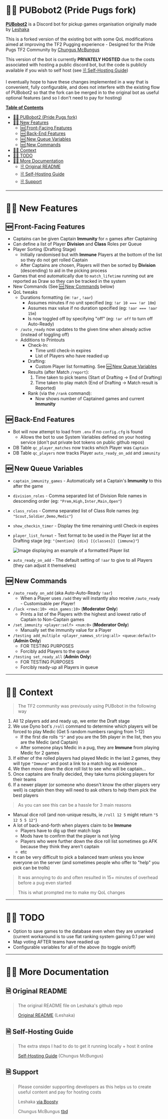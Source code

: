 # 🏳️‍🌈 PUBobot2 (Pride Pugs fork)

[**PUBobot2**](https://github.com/Leshaka/PUBobot2) is a Discord bot for pickup games organisation originally made by [Leshaka](https://github.com/Leshaka/PUBobot2)

This is a forked version of the existing bot with some QoL modifications aimed at improving the TF2 Pugging experience - Designed for the Pride Pugs TF2 Community by [Chungus McBungus](https://github.com/chungusmcbungus)

This version of the bot is currently **PRIVATELY HOSTED** due to the costs associated with hosting a public discord bot, but the code is publicly available if you wish to self host (see [🗎 Self-Hosting Guide](#-self-hosting-guide))

I eventually hope to have these changes implemented in a way that is convenient, fully configurable, and does not interfere with the existing flow of PUBobot2 so that the fork can be merged in to the original bot as useful optional features (and so I don't need to pay for hosting)

**<u>Table of Contents</u>**
- [🏳️‍🌈 PUBobot2 (Pride Pugs fork)](#️-pubobot2-pride-pugs-fork)
- [🏳️‍🌈 New Features](#️-new-features)
  - [🆕 Front-Facing Features](#-front-facing-features)
  - [🆕 Back-End Features](#-back-end-features)
  - [🆕 New Queue Variables](#-new-queue-variables)
  - [🆕 New Commands](#-new-commands)
- [🏳️‍🌈 Context](#️-context)
- [🏳️‍🌈 TODO](#️-todo)
- [🏳️‍🌈 More Documentation](#️-more-documentation)
  - [🗎 Original README](#-original-readme)
  - [🗎 Self-Hosting Guide](#-self-hosting-guide)
  - [🗎 Support](#-support)

---

# 🏳️‍🌈 New Features

## 🆕 Front-Facing Features
- Captains can be given Captain **Immunity** for `n` games after Captaining
- Can define a list of Player **Division** and **Class** Roles per Queue
- Player Sorting (Drafting Stage)
  - Initially randomised but with **Immune** Players at the bottom of the list so they do not get rolled Captain
  - After Captains are chosen, Players will then be sorted by **Division** (descending) to aid in the picking process
- Games that end automatically due to `match_lifetime` running out are reported as Draw so they can be tracked in the system
- New Commands (See [🆕 New Commands](#-new-commands) below)
- QoL tweaks
  - Durations formatting (ie:  `!ar` , `!aar`)
    - Assumes minutes if no unit specified (eg: `!ar 10 === !ar 10m`)
    - Assumes max value if no duration specified (eg: `!aar === !aar 15m`)
    - Is now toggled off by specifying "off" (eg: `!ar off` to turn off Auto-Ready)
  - `/auto_ready` now updates to the given time when already active (instead of toggling off)
  - Additions to Printouts
    - Check-In:
      - Time until check-in expires
      - List of Players who have readied up
    - Drafting:
      - Custom Player list formatting. See [🆕 New Queue Variables](#-new-queue-variables)
    - Results (after Match `/report`):
        1. Time taken to pick teams (Start of Drafting -> End of Drafting)
        2. Time taken to play match (End of Drafting -> Match result is Reported)
    - Rank (via the `/rank` command):
      - Now shows number of Captained games and current **Immunity**

## 🆕 Back-End Features
- Bot will now attempt to load from `.env` if no `config.cfg` is found
  - Allows the bot to use System Variables defined on your hosting service (don't put private bot tokens on public github repos)
- DB Table `qc_player_matches` now tracks which Player was `Captain` 
- DB Table `qc_players` now tracks Player `auto_ready_on_add` and `immunity`

## 🆕 New Queue Variables
  - `captain_immunity_games` - Automatically set a Captain's **Immunity** to this after the game
  - `division_roles` - Comma separated list of Division Role names in descending order (eg: `"Prem,High,Inter,Main,Open"`)
  - `class_roles` - Comma separated list of Class Role names (eg: `"Scout,Soldier,Demo,Medic"`)
  - `show_checkin_timer` - Display the time remaining until Check-in expires
  - `player_list_format` - Text format to be used in the Player list at the Drafting stage (eg: `"{mention} {div} [{classes}] {immune}"`) 

    ![Image displaying an example of a formatted Player list](readme-image-1.png)
  - `auto_ready_on_add` - The default setting of `!aar` to give to all Players (they can adjust it themselves)

## 🆕 New Commands
- `/auto_ready_on_add` (aka Auto-Auto-Ready `!aar`)
  - When a Player uses `/add` they will instantly also receive `/auto_ready` - Customisable per Player!
- `/luck <rows:10> <min_games:10>` (**Moderator Only**)
  - Prints a list of the Players with the highest and lowest ratio of Captain to Non-Captain games
- `/set_immunity <player:self> <num:0>` (**Moderator Only**)
  - Manually set the immunity value for a Player
- `/testing add_multiple <player_namews_string:all> <queue:default>` (**Admin Only**)
  - FOR TESTING PURPOSES
  - Forcibly add Players to the queue
- `/testing set_ready_all` (**Admin Only**)
  - FOR TESTING PURPOSES
  - Forcibly ready-up all Players in queue

---

# 🏳️‍🌈 Context

> The TF2 community was previously using PUBobot in the following way

1) All 12 players add and ready up, we enter the Draft stage
2) We use Dyno bot's `/roll` command to determine which players will be forced to play Medic (Get 5 random numbers ranging from 1-12)
   - If the first die rolls `"5"` and you are the 5th player in the list, then you are the Medic (and Captain)
   - After someone plays Medic in a pug, they are **Immune** from playing Medic for 2 games
3) If either of the rolled players had played Medic in the last 2 games, they will type `"Immune"` and post a link to a match log as evidence
4) We then move down the dice roll list to see who will be captain...
5) Once captains are finally decided, they take turns picking players for their teams
6) If a newer player (or someone who doesn't know the other players very well) is captain then they will need to ask others to help them pick the best players

> As you can see this can be a hassle for 3 main reasons

- Manual dice roll (and non-unique results, ie `/roll 12 5` might return `"5 12 5 5 12"`)
- A lot of back-and-forth when players claim to be **Immune**
  - Players have to dig up their match logs
  - Mods have to confirm that the player is not lying
  - Players who were further down the dice roll list sometimes go AFK because they think they aren't captain
  - etc
- It can be very difficult to pick a balanced team unless you know everyone on the server (and sometimes people who offer to "help" you pick can be trolls)

> It was annoying to do and often resulted in 15+ minutes of overhead before a pug even started
>
> This is what prompted me to make my QoL changes

---

# 🏳️‍🌈 TODO
- Option to save games to the database even when they are unranked (current workaround is to use flat ranking system gaining 0.1 per win)
- Map voting AFTER teams have readied up
- Configurable variables for all of the above (to toggle on/off)

---

# 🏳️‍🌈 More Documentation

## 🗎 Original README

> The original README file on Leshaka's github repo
> 
> [Original README](ORIGINAL-README.md)  (Leshaka)

## 🗎 Self-Hosting Guide

> The extra steps I had to do to get it running locally + host it online
> 
> [Self-Hosting Guide](SELF-HOSTING-GUIDE.md)  (Chungus McBungus)

## 🗎 Support

> Please consider supporting developers as this helps us to create useful content and pay for hosting costs
>
> Leshaka [via Boosty](https://boosty.to/leshaka)
>
> Chungus McBungus [tbd](https://github.com/chungusmcbungus/PUBobot2)

